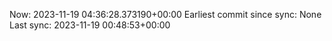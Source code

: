 Now: 2023-11-19 04:36:28.373190+00:00 Earliest commit since sync: None Last sync: 2023-11-19 00:48:53+00:00
